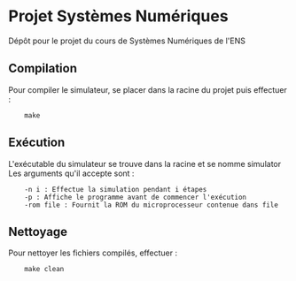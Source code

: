 # Projet Systèmes Numériques
Dépôt pour le projet du cours de Systèmes Numériques de l'ENS


## Compilation
Pour compiler le simulateur, se placer dans la racine du projet puis effectuer :

        make

## Exécution
L'exécutable du simulateur se trouve dans la racine et se nomme simulator
Les arguments qu'il accepte sont :

        -n i : Effectue la simulation pendant i étapes
        -p : Affiche le programme avant de commencer l'exécution
        -rom file : Fournit la ROM du microprocesseur contenue dans file

## Nettoyage
Pour nettoyer les fichiers compilés, effectuer :

        make clean
